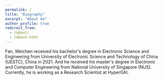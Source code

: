 ```yaml
---
permalink: /
title: "Biography"
excerpt: "About me"
author_profile: true
redirect_from: 
  - /about/
  - /about.html
---
```


Fan, Weichen received his bachelor's degree in Electronic Science and Engineering from University of Electronic Science and Technology of China (UESTC), China in 2021. And he received his master's degree in Electronic and Computer Engineering from National University of Singapore (NUS). Currently, he is working as a Research Scientist at HyperGAI.

